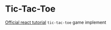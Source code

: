 # Tic-Tac-Toe

[Official react tutorial](https://react.docschina.org/tutorial/tutorial.html) `tic-tac-toe` game implement
